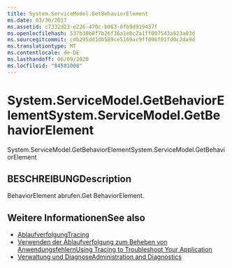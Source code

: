 ```yaml
---
title: System.ServiceModel.GetBehaviorElement
ms.date: 03/30/2017
ms.assetid: c7332d23-e226-470c-b063-0fb9d919437f
ms.openlocfilehash: 537b30b8f7b26f36a1e8c2a1ff007543a823a03d
ms.sourcegitcommit: cdb295dd1db589ce5169ac9ff096f01fd0c2da9d
ms.translationtype: MT
ms.contentlocale: de-DE
ms.lasthandoff: 06/09/2020
ms.locfileid: "84581008"
---
```

# <a name="systemservicemodelgetbehaviorelement"></a><span data-ttu-id="c9b24-102">System.ServiceModel.GetBehaviorElement</span><span class="sxs-lookup"><span data-stu-id="c9b24-102">System.ServiceModel.GetBehaviorElement</span></span>
<span data-ttu-id="c9b24-103">System.ServiceModel.GetBehaviorElement</span><span class="sxs-lookup"><span data-stu-id="c9b24-103">System.ServiceModel.GetBehaviorElement</span></span>  
  
## <a name="description"></a><span data-ttu-id="c9b24-104">BESCHREIBUNG</span><span class="sxs-lookup"><span data-stu-id="c9b24-104">Description</span></span>  
 <span data-ttu-id="c9b24-105">BehaviorElement abrufen.</span><span class="sxs-lookup"><span data-stu-id="c9b24-105">Get BehaviorElement.</span></span>  
  
## <a name="see-also"></a><span data-ttu-id="c9b24-106">Weitere Informationen</span><span class="sxs-lookup"><span data-stu-id="c9b24-106">See also</span></span>

- [<span data-ttu-id="c9b24-107">Ablaufverfolgung</span><span class="sxs-lookup"><span data-stu-id="c9b24-107">Tracing</span></span>](index.md)
- [<span data-ttu-id="c9b24-108">Verwenden der Ablaufverfolgung zum Beheben von Anwendungsfehlern</span><span class="sxs-lookup"><span data-stu-id="c9b24-108">Using Tracing to Troubleshoot Your Application</span></span>](using-tracing-to-troubleshoot-your-application.md)
- [<span data-ttu-id="c9b24-109">Verwaltung und Diagnose</span><span class="sxs-lookup"><span data-stu-id="c9b24-109">Administration and Diagnostics</span></span>](../index.md)
